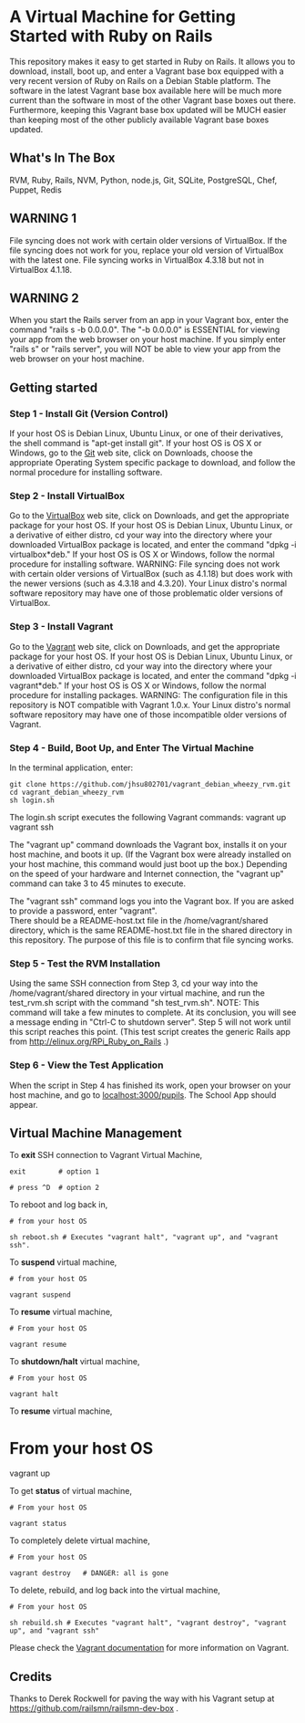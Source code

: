 # A Virtual Machine for Getting Started with Ruby on Rails

This repository makes it easy to get started in Ruby on Rails.  It allows you to download, install, boot up, and 
enter a Vagrant base box equipped with a very recent version of Ruby on Rails on a Debian Stable platform.  The 
software in the latest Vagrant base box available here will be much more current than the software in most of the 
other Vagrant base boxes out there.  Furthermore, keeping this Vagrant base box updated will be MUCH easier than 
keeping most of the other publicly available Vagrant base boxes updated.

## What's In The Box
RVM, Ruby, Rails, NVM, Python, node.js, Git, SQLite, PostgreSQL, Chef, Puppet, Redis

## WARNING 1
File syncing does not work with certain older versions of VirtualBox.  If the file syncing does not work for you, 
replace your old version of VirtualBox with the latest one.  File syncing works in VirtualBox 4.3.18 but not in 
VirtualBox 4.1.18.

## WARNING 2
When you start the Rails server from an app in your Vagrant box, enter the command "rails s -b 0.0.0.0".  The 
"-b 0.0.0.0" is ESSENTIAL for viewing your app from the web browser on your host machine.  If you simply enter 
"rails s" or "rails server", you will NOT be able to view your app from the web browser on your host machine.

## Getting started

### Step 1 - Install Git (Version Control)
If your host OS is Debian Linux, Ubuntu Linux, or one of their derivatives, the shell command is "apt-get install 
git".  If your host OS is OS X or Windows, go to the [Git](http://git-scm.com) web site, click on Downloads, choose 
the appropriate Operating System specific package to download, and follow the normal procedure for installing 
software.

### Step 2 - Install VirtualBox
Go to the [VirtualBox](https://www.virtualbox.org) web site, click on Downloads, and get the appropriate package for
your host OS.  If your host OS is Debian Linux, Ubuntu Linux, or a derivative of either distro, cd your way into the 
directory where your downloaded VirtualBox package is located, and enter the command "dpkg -i virtualbox*deb."  If 
your host OS is OS X or Windows, follow the normal procedure for installing software.  WARNING: File syncing does 
not work with certain older versions of VirtualBox (such as 4.1.18) but does work with the newer versions (such as 
4.3.18 and 4.3.20).  Your Linux distro's normal software repository may have one of those problematic older 
versions of VirtualBox.

### Step 3 - Install Vagrant
Go to the [Vagrant](http://vagrantup.com) web site, click on Downloads, and get the appropriate package for your 
host OS.  If your host OS is Debian Linux, Ubuntu Linux, or a derivative of either distro, cd your way into the 
directory where your downloaded VirtualBox package is located, and enter the command "dpkg -i vagrant*deb."  If 
your host OS is OS X or Windows, follow the normal procedure for installing packages.  WARNING: The configuration 
file in this repository is NOT compatible with Vagrant 1.0.x.  Your Linux distro's normal software repository may 
have one of those incompatible older versions of Vagrant.

### Step 4 - Build, Boot Up, and Enter The Virtual Machine

In the terminal application, enter:

    git clone https://github.com/jhsu802701/vagrant_debian_wheezy_rvm.git
    cd vagrant_debian_wheezy_rvm
    sh login.sh
    
The login.sh script executes the following Vagrant commands:
    vagrant up
    vagrant ssh
    
The "vagrant up" command downloads the Vagrant box, installs it on your host machine, and boots it up.  (If the 
Vagrant box were already installed on your host machine, this command would just boot up the box.)  Depending on 
the speed of your hardware and Internet connection, the "vagrant up" command can take 3 to 45 minutes to execute.

The "vagrant ssh" command logs you into the Vagrant box.  If you are asked to provide a password, enter "vagrant".  
There should be a README-host.txt file in the /home/vagrant/shared directory, which is the same README-host.txt 
file in the shared directory in this repository.  The purpose of this file is to confirm that file syncing works.

### Step 5 - Test the RVM Installation
Using the same SSH connection from Step 3, cd your way into the /home/vagrant/shared directory in your virtual 
machine, and run the test_rvm.sh script with the command "sh test_rvm.sh".  NOTE: This command will take a few 
minutes to complete.  At its conclusion, you will see a message ending in "Ctrl-C to shutdown server".  Step 5 
will not work until this script reaches this point.  (This test script creates the generic Rails app from 
http://elinux.org/RPi_Ruby_on_Rails .)

### Step 6 - View the Test Application
When the script in Step 4 has finished its work, open your browser on your host machine, and go to 
[localhost:3000/pupils](http://localhost:3000/pupils).  The School App should appear.


## Virtual Machine Management

To __exit__ SSH connection to Vagrant Virtual Machine, 

    exit        # option 1

    # press ^D  # option 2


To reboot and log back in,

    # from your host OS
    
    sh reboot.sh # Executes "vagrant halt", "vagrant up", and "vagrant ssh".
    

To __suspend__ virtual machine,  
    
    # from your host OS

    vagrant suspend


To __resume__ virtual machine,  
    
    # From your host OS

    vagrant resume


To __shutdown/halt__ virtual machine,  
    
    # From your host OS

    vagrant halt


To __resume__ virtual machine,  

   # From your host OS  

   vagrant up


To get __status__ of virtual machine,  

    # From your host OS

    vagrant status


To completely delete virtual machine,  

    # From your host OS

    vagrant destroy   # DANGER: all is gone
    
To delete, rebuild, and log back into the virtual machine,

    # From your host OS
    
    sh rebuild.sh # Executes "vagrant halt", "vagrant destroy", "vagrant up", and "vagrant ssh"

Please check the [Vagrant documentation](http://vagrantup.com/v1/docs/index.html) for more information on Vagrant.


## Credits 
Thanks to Derek Rockwell for paving the way with his Vagrant setup at https://github.com/railsmn/railsmn-dev-box .
